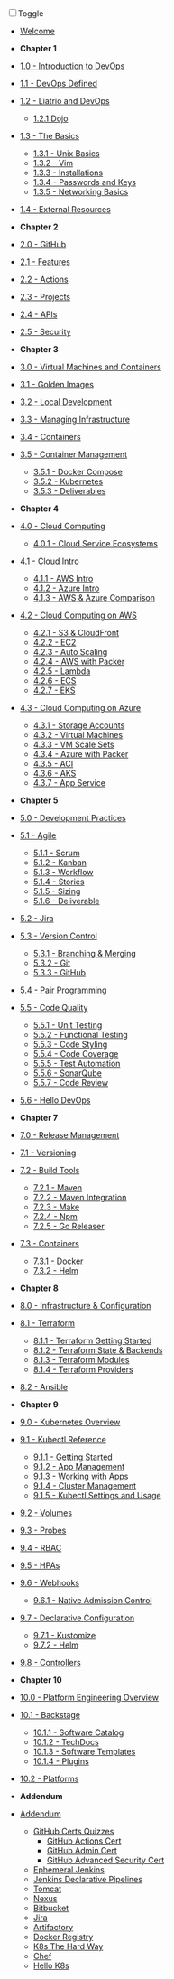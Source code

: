 <!-- docs/_sidebar.md -->

<div id="dark_mode"
  ><i class="fas fa-sun"></i
  ><input type="checkbox" id="dark_mode_switch" name="mode"
  ><label for="dark_mode_switch">Toggle</label
  ><i class="fas fa-moon"></i></div>

- [Welcome](/)

- **Chapter 1**

- [1.0 - Introduction to DevOps](1-introduction/1.0-overview.md)
- [1.1 - DevOps Defined](1-introduction/1.1-devops-defined.md)
- [1.2 - Liatrio and DevOps](1-introduction/1.2-liatrio-and-devops.md)
  - [1.2.1 Dojo](1-introduction/1.2.1-dojo.md)
- [1.3 - The Basics](1-introduction/1.3-basics.md)
  - [1.3.1 - Unix Basics](1-introduction/1.3.1-unix.md)
  - [1.3.2 - Vim](1-introduction/1.3.2-vim.md)
  - [1.3.3 - Installations](1-introduction/1.3.3-installations.md)
  - [1.3.4 - Passwords and Keys](1-introduction/1.3.4-passwords-and-keys.md)
  - [1.3.5 - Networking Basics](1-introduction/1.3.5-networking.md)
- [1.4 - External Resources](1-introduction/1.4-external-resources.md)

- **Chapter 2**

- [2.0 - GitHub](2-Github/2.0-overview.md)
- [2.1 - Features](2-Github/2.1-features.md)
- [2.2 - Actions](2-Github/2.2-Actions.md)
- [2.3 - Projects](2-Github/2.3-Projects.md)
- [2.4 - APIs](2-Github/2.4-APIs.md)
- [2.5 - Security](2-Github/2.5-Security.md)

- **Chapter 3**

- [3.0 - Virtual Machines and Containers](3-virtual-machines-containers/3.0-overview.md)
- [3.1 - Golden Images](3-virtual-machines-containers/3.1-golden-images.md)
- [3.2 - Local Development](3-virtual-machines-containers/3.2-local-development.md)
- [3.3 - Managing Infrastructure](3-virtual-machines-containers/3.3-managing-infrastructure.md)
- [3.4 - Containers](3-virtual-machines-containers/3.4-containers.md)
- [3.5 - Container Management](3-virtual-machines-containers/3.5-container-management.md)
  - [3.5.1 - Docker Compose](3-virtual-machines-containers/3.5.1-docker-compose.md)
  - [3.5.2 - Kubernetes](3-virtual-machines-containers/3.5.2-kubernetes.md)
  - [3.5.3 - Deliverables](3-virtual-machines-containers/3.5.3-deliverables.md)

- **Chapter 4**

- [4.0 - Cloud Computing](4-cloud-computing/4.0-overview.md)
  - [4.0.1 - Cloud Service Ecosystems](4-cloud-computing/4.0.1-Cloud-Ecosystems.md)
- [4.1 - Cloud Intro](4-cloud-computing/4.1-cloud.md)
  - [4.1.1 - AWS Intro](4-cloud-computing/4.1.1-aws.md)
  - [4.1.2 - Azure Intro](4-cloud-computing/4.1.2-azure.md)
  - [4.1.3 - AWS & Azure Comparison](4-cloud-computing/4.1.3-azure-vs-aws.md)
- [4.2 - Cloud Computing on AWS](4-cloud-computing/4.2-overview.md)
  - [4.2.1 - S3 & CloudFront](4-cloud-computing/4.2.1-s3-cloudfront.md)
  - [4.2.2 - EC2](4-cloud-computing/4.2.2-ec2.md)
  - [4.2.3 - Auto Scaling](4-cloud-computing/4.2.3-auto-scaling.md)
  - [4.2.4 - AWS with Packer](4-cloud-computing/4.2.4-aws-packer.md)
  - [4.2.5 - Lambda](4-cloud-computing/4.2.5-lambda.md)
  - [4.2.6 - ECS](4-cloud-computing/4.2.6-ecs.md)
  - [4.2.7 - EKS](4-cloud-computing/4.2.7-eks.md)
- [4.3 - Cloud Computing on Azure](4-cloud-computing/4.3-overview.md)
  - [4.3.1 - Storage Accounts](4-cloud-computing/4.3.1-storage-accounts.md)
  - [4.3.2 - Virtual Machines](4-cloud-computing/4.3.2-virtual-machines.md)
  - [4.3.3 - VM Scale Sets](4-cloud-computing/4.3.3-vmss.md)
  - [4.3.4 - Azure with Packer](4-cloud-computing/4.3.4-az-packer.md)
  - [4.3.5 - ACI](4-cloud-computing/4.3.5-aci.md)
  - [4.3.6 - AKS](4-cloud-computing/4.3.6-aks.md)
  - [4.3.7 - App Service](4-cloud-computing/4.3.7-app-service.md)

- **Chapter 5**

- [5.0 - Development Practices](5-software-development-practices/5.0-overview.md)
- [5.1 - Agile](5-software-development-practices/5.1-overview.md)
  - [5.1.1 - Scrum](5-software-development-practices/5.1.1-scrum.md)
  - [5.1.2 - Kanban](5-software-development-practices/5.1.2-kanban.md)
  - [5.1.3 - Workflow](5-software-development-practices/5.1.3-workflow.md)
  - [5.1.4 - Stories](5-software-development-practices/5.1.4-stories.md)
  - [5.1.5 - Sizing](5-software-development-practices/5.1.5-sizing.md)
  - [5.1.6 - Deliverable](5-software-development-practices/5.1.6-deliverable.md)
- [5.2 - Jira](5-software-development-practices/5.2-jira.md)
- [5.3 - Version Control](5-software-development-practices/5.3-version-control.md)
  - [5.3.1 - Branching & Merging](5-software-development-practices/5.3.1-branching-merging.md)
  - [5.3.2 - Git](5-software-development-practices/5.3.2-git.md)
  - [5.3.3 - GitHub](5-software-development-practices/5.3.3-github.md)
- [5.4 - Pair Programming](5-software-development-practices/5.4-pairprogramming.md)
- [5.5 - Code Quality](5-software-development-practices/5.5-code-quality.md)
  - [5.5.1 - Unit Testing](5-software-development-practices/5.5.1-unit-testing.md)
  - [5.5.2 - Functional Testing](5-software-development-practices/5.5.2-functional-testing.md)
  - [5.5.3 - Code Styling](5-software-development-practices/5.5.3-code-styling.md)
  - [5.5.4 - Code Coverage](5-software-development-practices/5.5.4-code-coverage.md)
  - [5.5.5 - Test Automation](5-software-development-practices/5.5.5-test-automation.md)
  - [5.5.6 - SonarQube](5-software-development-practices/5.5.6-sonarqube.md)
  - [5.5.7 - Code Review](5-software-development-practices/5.5.7-code-review.md)
- [5.6 - Hello DevOps](5-software-development-practices/5.6-hello-devops.md)

- **Chapter 7**

- [7.0 - Release Management](7-release-management/7.0-overview.md)
- [7.1 - Versioning](7-release-management/7.1-versioning.md)
- [7.2 - Build Tools](7-release-management/7.2-build-tools.md)
  - [7.2.1 - Maven](7-release-management/7.2.1-maven.md)
  - [7.2.2 - Maven Integration](7-release-management/7.2.2-maven-integration.md)
  - [7.2.3 - Make](7-release-management/7.2.3-make.md)
  - [7.2.4 - Npm](7-release-management/7.2.4-npm.md)
  - [7.2.5 - Go Releaser](7-release-management/7.2.5-go-releaser.md)
- [7.3 - Containers](7-release-management/7.3-containers.md)
  - [7.3.1 - Docker](7-release-management/7.3.1-docker.md)
  - [7.3.2 - Helm](7-release-management/7.3.2-helm.md)

- **Chapter 8**

- [8.0 - Infrastructure & Configuration](8-infrastructure-configuration-management/8.0-overview.md)
- [8.1 - Terraform](8-infrastructure-configuration-management/8.1-terraform)
  - [8.1.1 - Terraform Getting Started](8-infrastructure-configuration-management/8.1.1-terraform-getting-started.md)
  - [8.1.2 - Terraform State & Backends](8-infrastructure-configuration-management/8.1.2-terraform-backends.md)
  - [8.1.3 - Terraform Modules](8-infrastructure-configuration-management/8.1.3-terraform-modules.md)
  - [8.1.4 - Terraform Providers](8-infrastructure-configuration-management/8.1.4-terraform-providers.md)
- [8.2 - Ansible](8-infrastructure-configuration-management/8.2-ansible.md)

- **Chapter 9**
- [9.0 - Kubernetes Overview](9-kubernetes-container-orchestration/9.0-overview.md)
- [9.1 - Kubectl Reference](9-kubernetes-container-orchestration/9.1-kubectl-ref.md)
  - [9.1.1 - Getting Started](9-kubernetes-container-orchestration/9.1.1-getting-started.md)
  - [9.1.2 - App Management](9-kubernetes-container-orchestration/9.1.2-app-management.md)
  - [9.1.3 - Working with Apps](9-kubernetes-container-orchestration/9.1.3-working-with-apps.md)
  - [9.1.4 - Cluster Management](9-kubernetes-container-orchestration/9.1.4-cluster-management.md)
  - [9.1.5 - Kubectl Settings and Usage](9-kubernetes-container-orchestration/9.1.5-kubectl-settings-and-usage.md)
- [9.2 - Volumes](9-kubernetes-container-orchestration/9.2-volumes.md)
- [9.3 - Probes](9-kubernetes-container-orchestration/9.3-probes.md)
- [9.4 - RBAC](9-kubernetes-container-orchestration/9.4-rbac.md)
- [9.5 - HPAs](9-kubernetes-container-orchestration/9.5-hpas.md)
- [9.6 - Webhooks](9-kubernetes-container-orchestration/9.6-webhooks.md)
  - [9.6.1  - Native Admission Control](9-kubernetes-container-orchestration/9.6.1-validating-admission-policy.md)
- [9.7 - Declarative Configuration](9-kubernetes-container-orchestration/9.7-declarative-configuration.md)
  - [9.7.1 - Kustomize](9-kubernetes-container-orchestration/9.7.1-kustomize.md)
  - [9.7.2 - Helm](9-kubernetes-container-orchestration/9.7.2-helm.md)
- [9.8 - Controllers](9-kubernetes-container-orchestration/9.8-controllers.md)

- **Chapter 10**
- [10.0 - Platform Engineering Overview](10-platform-engineering/10.0-overview.md)
- [10.1 - Backstage](10-platform-engineering/10.1-backstage.md)
  - [10.1.1 - Software Catalog](10-platform-engineering/10.1.1-software-catalog.md)
  - [10.1.2 - TechDocs](10-platform-engineering/10.1.2-techdocs.md)
  - [10.1.3 - Software Templates](10-platform-engineering/10.1.3-software-templates.md)
  - [10.1.4 - Plugins](10-platform-engineering/10.1.4-plugins.md)
- [10.2 - Platforms](10-platform-engineering/10.2-platforms.md)

- **Addendum**

- [Addendum](addendum/addendum-overview.md)
  - [GitHub Certs Quizzes](addendum/github-certs-quizzes/github-certs-quizzes.md)
    - [GitHub Actions Cert](addendum/github-certs-quizzes/github-action-cert.md)
    - [GitHub Admin Cert](addendum/github-certs-quizzes/github-admin-cert.md)
    - [GitHub Advanced Security Cert](addendum/github-certs-quizzes/github-advanced-security-cert.md)
  - [Ephemeral Jenkins](addendum/ephemeral-jenkins.md)
  - [Jenkins Declarative Pipelines](addendum/jenkins-declarative-pipelines.md)
  - [Tomcat](addendum/tomcat.md)
  - [Nexus](addendum/nexus.md)
  - [Bitbucket](addendum/bitbucket.md)
  - [Jira](addendum/jira.md)
  - [Artifactory](addendum/artifactory.md)
  - [Docker Registry](addendum/docker-registry.md)
  - [K8s The Hard Way](addendum/k8s-the-hard-way.md)
  - [Chef](addendum/chef.md)
  - [Hello K8s](addendum/Hello-K8s.md)
